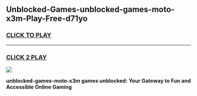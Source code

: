 
## Unblocked-Games-unblocked-games-moto-x3m-Play-Free-d71yo
<h3>
<a href="https://premium76.site?title=unblocked-games-moto-x3m&ref=12A">CLICK TO PLAY</a></h3>
<hr>

<h3>
<a href="https://premium76.site?title=unblocked-games-moto-x3m&ref=12A">CLICK 2 PLAY</a>
  
</h3>

<a href="https://premium76.site?title=unblocked-games-moto-x3m&ref=12A"><img src="https://clearcache.store/games.png"></a>


**unblocked-games-moto-x3m games unblocked: Your Gateway to Fun and Accessible Online Gaming**
